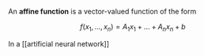 An **affine function** is a vector-valued function of the form

$$
f(x_1, \dots, x_n) = A_1 x_1 + \dots + A_n x_n + b
$$

In a [[artificial neural network]]